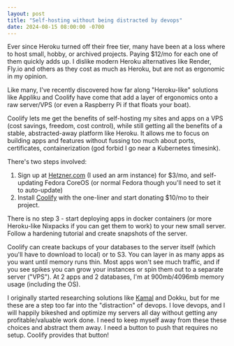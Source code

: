 ```yaml
---
layout: post
title: "Self-hosting without being distracted by devops"
date: 2024-08-15 08:00:00 -0700
---
```


Ever since Heroku turned off their free tier, many have been at a loss where to host small, hobby, or archived projects. Paying $12/mo for each one of them quickly adds up. I dislike modern Heroku alternatives like Render, Fly.io and others as they cost as much as Heroku, but are not as ergonomic in my opinion. 

Like many, I've recently discovered how far along "Heroku-like" solutions like Appliku and Coolify have come that add a layer of ergonomics onto a raw server/VPS (or even a Raspberry Pi if that floats your boat). 

Coolify lets me get the benefits of self-hosting my sites and apps on a VPS (cost savings, freedom, cost control), while still getting all the benefits of a stable, abstracted-away platform like Heroku. It allows me to focus on building apps and features without fussing too much about ports, certificates, containerization (god forbid I go near a Kubernetes timesink). 

There's two steps involved:

1.  Sign up at [Hetzner.com](https://hetzner.com) (I used an arm instance) for $3/mo, and self-updating Fedora CoreOS (or normal Fedora though you'll need to set it to auto-update)
2.  Install [Coolify](https://coolify.io/self-hosted) with the one-liner and start donating $10/mo to their project.

There is no step 3 - start deploying apps in docker containers (or more Heroku-like Nixpacks if you can get them to work) to your new small server. Follow a hardening tutorial and create snapshots of the server.

Coolify can create backups of your databases to the server itself (which you'll have to download to local) or to S3. You can layer in as many apps as you want until memory runs thin. Most apps won't see much traffic, and if you see spikes you can grow your instances or spin them out to a separate server ("VPS"). At 2 apps and 2 databases, I'm at 900mb/4096mb memory usage (including the OS).

I originally started researching solutions like [Kamal](https://kamal-deploy.org/) and Dokku, but for me these are a step too far into the "distraction" of devops. I love devops, and I will happily bikeshed and optimize my servers all day without getting any profitable/valuable work done. I need to keep myself away from these these choices and abstract them away. I need a button to push that requires no setup. Coolify provides that button!
